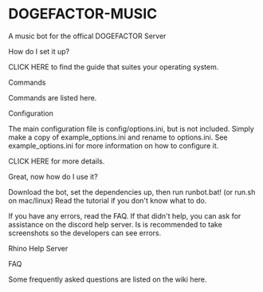 # DOGEFACTOR-MUSIC
A music bot for the offical DOGEFACTOR Server

How do I set it up?

CLICK HERE to find the guide that suites your operating system.

Commands

Commands are listed here.

Configuration

The main configuration file is config/options.ini, but is not included. Simply make a copy of example_options.ini and rename to options.ini. See example_options.ini for more information on how to configure it.

CLICK HERE for more details.

Great, now how do I use it?

Download the bot, set the dependencies up, then run runbot.bat! (or run.sh on mac/linux) Read the tutorial if you don't know what to do.

If you have any errors, read the FAQ. If that didn't help, you can ask for assistance on the discord help server. Is is recommended to take screenshots so the developers can see errors.

Rhino Help Server

FAQ

Some frequently asked questions are listed on the wiki here.
